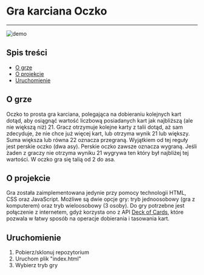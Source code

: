 # Gra karciana Oczko
---
![demo](demo.gif)

## Spis treści

* [O grze](#o-grze)
* [O projekcie](#o-projekcie)
* [Uruchomienie](#uruchomienie)

## O grze

Oczko to prosta gra karciana, polegająca na dobieraniu kolejnych kart dotąd, aby osiągnąć wartość liczbową posiadanych kart jak najbliższą (ale nie większą niż) 21. Gracz otrzymuje kolejne karty z talii dotąd, aż sam zdecyduje, że nie chce już więcej kart, lub otrzyma wynik 21 lub większy. Suma większa lub równa 22 oznacza przegraną. Wyjątkiem od tej reguły jest perskie oczko (dwa asy). Perskie oczko zawsze oznacza wygraną. Jeśli żaden z graczy nie otrzyma wyniku 21 wygrywa ten który był najbliżej tej wartości. W oczko gra się talią od 2 do asa.

## O projekcie
Gra została zaimplementowana jedynie przy pomocy technologii HTML, CSS oraz JavaScript. 
Możliwe są dwie opcje gry: tryb jednoosobowy (gra z komputerem) oraz tryb wieloosobowy (3 osoby).
Do gry potrzebne jest połączenie z internetem, gdyż korzysta ono z API [Deck of Cards](https://deckofcardsapi.com/), które pozwala w łatwy sposób na operacje dobierania i tasowania kart.

## Uruchomienie

1. Pobierz/sklonuj repozytorium
2. Uruchom plik "index.html"
3. Wybierz tryb gry